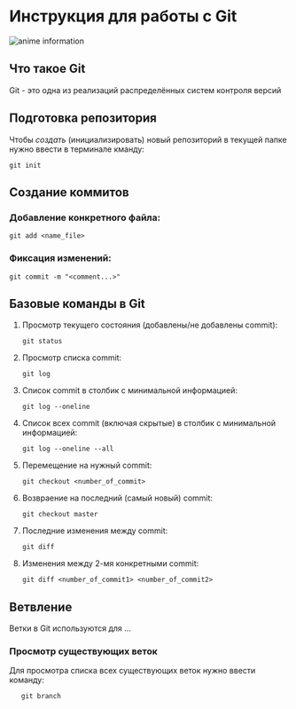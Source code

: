 # **Инструкция для работы с Git**

![anime information](anime.jpg)

## Что такое Git

Git - это одна из реализаций распределённых систем контроля версий

## Подготовка репозитория

Чтобы *создать* (инициализировать) новый репозиторий в текущей папке нужно ввести в терминале кманду:

    git init

## Создание коммитов

### Добавление конкретного файла:

    git add <name_file>

### Фиксация изменений:

    git commit -m "<comment...>"

## Базовые команды в Git

 1. Просмотр текущего состояния (добавлены/не добавлены commit):

        git status

 2. Просмотр списка commit:

        git log

 3. Список commit в столбик с минимальной информацией:

        git log --oneline

 4. Список всех commit (включая скрытые) в столбик с минимальной информацией:

        git log --oneline --all

 5. Перемещение на нужный commit:

        git checkout <number_of_commit>

 6. Возвраение на последний (самый новый) commit:

        git checkout master

 7. Последние изменения между commit:

        git diff

 8. Изменения между 2-мя конкретными commit:

        git diff <number_of_commit1> <number_of_commit2>

## Ветвление

Ветки в Git используются для ...

### Просмотр существующих веток

Для просмотра списка всех существующих веток нужно ввести команду:

       git branch
